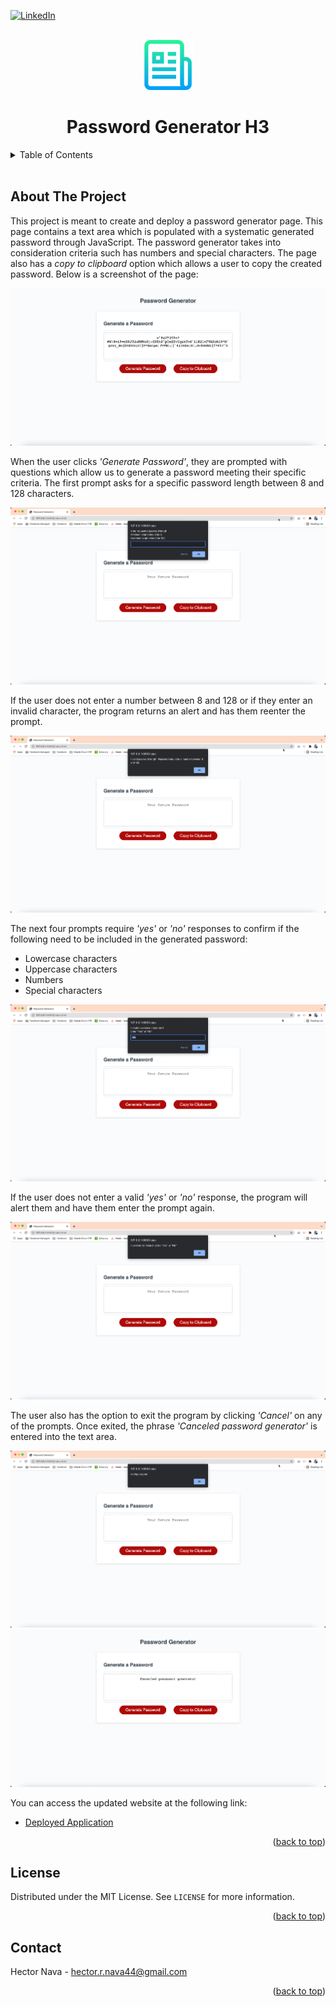 <div id="top"></div>

[![LinkedIn][linkedin-shield]][linkedin-url]

<!-- Project Logo -->
<br/>
<div align="center">
    <img src="Assets/images/readmelogo.png" alt="Logo" width="80" height="80">
    <h1 align="center">Password Generator H3</h1>
</div>

<!-- Table of Contents -->
<details>
    <summary>Table of Contents</summary>
    <ol>
        <li><a href="#about-the-project">About The Project</a></li>
        <li><a href="#license">License</a></li>
        <li><a href="#contact">Contact</a></li>
    </ol>
</details>
<br/>

## About The Project

This project is meant to create and deploy a password generator page. This page contains a text area which is populated with a systematic generated password through JavaScript. The password generator takes into consideration criteria such has numbers and special characters. The page also has a _copy to clipboard_ option which allows a user to copy the created password. Below is a screenshot of the page:

![primary-screen-shot]

When the user clicks _'Generate Password'_, they are prompted with questions which allow us to generate a password meeting their specific criteria. The first prompt asks for a specific password length between 8 and 128 characters.

![passLength-screen-shot]

If the user does not enter a number between 8 and 128 or if they enter an invalid character, the program returns an alert and has them reenter the prompt.

![error-screen-shot]

The next four prompts require _'yes'_ or _'no'_ responses to confirm if the following need to be included in the generated password:
* Lowercase characters
* Uppercase characters
* Numbers
* Special characters

![lowercase-screen-shot]

If the user does not enter a valid _'yes'_ or _'no'_ response, the program will alert them and have them enter the prompt again.

![lower-error-screen-shot]

The user also has the option to exit the program by clicking _'Cancel'_ on any of the prompts. Once exited, the phrase _'Canceled password generator'_ is entered into the text area.

![exit-screen-shot]
![exit-phrase-screen-shot]

You can access the updated website at the following link:
* [Deployed Application](https://hnava47.github.io/PasswordGeneratorH3/)

<p align="right">(<a href="#top">back to top</a>)</p>

## License
Distributed under the MIT License. See `LICENSE` for more information.

<p align="right">(<a href="#top">back to top</a>)</p>

## Contact
Hector Nava - hector.r.nava44@gmail.com

<p align="right">(<a href="#top">back to top</a>)</p>

<!-- MARKDOWN LINKS & IMAGES -->
[primary-screen-shot]: Assets/images/primaryScreenshot.png
[passLength-screen-shot]: Assets/images/passLengthScreenshot.png
[error-screen-shot]: Assets/images/errorScreenshot.png
[exit-screen-shot]: Assets/images/exitScreenshot.png
[exit-phrase-screen-shot]: Assets/images/exitPhraseScreenshot.png
[lowercase-screen-shot]: Assets/images/lowerCaseScreenshot.png
[lower-error-screen-shot]: Assets/images/lowerErrorScreenshot.png
[linkedin-shield]: https://img.shields.io/badge/-LinkedIn-black.svg?style=for-the-badge&logo=linkedin&colorB=555
[linkedin-url]: https://linkedin.com/in/hector-nava-mba
